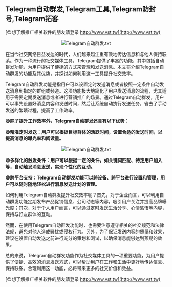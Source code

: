 ## **Telegram自动群发,Telegram工具,Telegram防封号,Telegram拓客**

[😍想了解推广相关软件的朋友请登录 http://www.vst.tw](http://www.vst.tw)

 <center><img src="https://vst.tw/MP4/tuiguang/png/8.png" alt="Telegram自动群发.txt"></center>

在当今社交网络日益发达的时代，人们越来越注重有效地传达信息和与他人保持联系。作为一种流行的社交媒体工具，Telegram提供了丰富的功能，其中包括自动群发功能，为用户提供了便捷的方式来管理和发送消息。本文将介绍Telegram自动群发的功能及其优势，并探讨如何利用这一工具提升社交效率。

Telegram自动群发功能是指用户可以设置定时发送消息或者按照一定条件自动发送消息到指定的群组或频道。这项功能极大地简化了用户发送消息的流程，尤其适用于需要定期发送消息或者进行营销推广的场景。通过Telegram自动群发，用户可以事先设置好消息内容和发送时间，然后让系统自动执行发送任务，省去了手动发送的繁琐过程，提高了工作效率。

**😄除了提升工作效率外，Telegram自动群发还具有以下优势：**

**😄精准定时发送：用户可以根据目标群体的活跃时间，设置合适的发送时间，以提高消息的曝光率和阅读量。**

 <center><img src="https://vst.tw/MP4/tuiguang/png/2.png" alt="Telegram自动群发.txt"></center>

**😄多样化的触发条件：用户可以根据一定的条件，如关键词匹配、特定用户加入等，自动触发消息发送，实现个性化的互动。**

**😄跨平台支持：Telegram自动群发功能可以跨设备、跨平台进行设置和管理，用户可以随时随地轻松进行消息发送计划的管理。**

如何利用Telegram自动群发提升社交效率呢？首先，对于企业而言，可以利用自动群发功能定期发布产品促销信息、公司动态等内容，吸引用户关注并提高品牌曝光度；其次，对于个人用户而言，可以通过定时发送生活分享、心情感悟等内容，保持与好友群体的互动。

然而，在使用Telegram自动群发功能时，也需要注意遵守相关的社交规范和法律法规，避免对他人造成骚扰或侵权行为。另外，为了保证发送内容的质量和效果，建议在设置自动发送之前进行充分的策划和测试，以确保消息能够达到预期的效果。

总的来说，Telegram自动群发功能作为社交媒体工具的一项重要功能，为用户提供了便捷、高效的消息发送方式，可以帮助用户在工作和生活中更好地传达信息、保持联系。合理利用这一功能，必将带来更多的社交价值和效益。

[😍想了解推广相关软件的朋友请登录 http://www.vst.tw](http://www.vst.tw)



